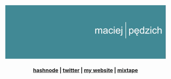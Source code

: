 <img src="https://raw.githubusercontent.com/maciejpedzich/maciejpedzich/master/images/header.jpeg" alt="Maciej Pędzich" />

<center>
  <h3>
    <a href="https://blog.maciejpedzi.ch">hashnode</a> |
    <a href="https://twitter.com/MaciejPedzich">twitter</a> |
    <a href="https://maciejpedzi.ch">my website</a> |
    <a href="https://open.spotify.com/playlist/2eGkIrKZwiXy3mXQ4MTkx6?si=6021cea616a64d9a">mixtape</a>
  </h3>
</center>
